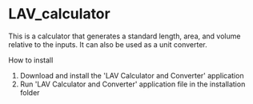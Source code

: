 # LAV_calculator
This is a calculator that generates a standard length, area, and volume relative to the inputs. It can also be used as a unit converter.

How to install

1. Download and install the 'LAV Calculator and Converter' application
2. Run 'LAV Calculator and Converter' application file in the installation folder

